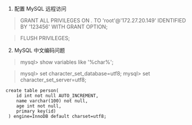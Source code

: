 1. 配置 MySQL 远程访问
> GRANT ALL PRIVILEGES ON *.* TO 'root'@'172.27.20.149' IDENTIFIED BY '123456' WITH GRANT OPTION;

> FLUSH PRIVILEGES;

2. MySQL 中文编码问题
> mysql> show variables like '%char%';

>mysql> set character_set_database=utf8;
>mysql> set character_set_server=utf8;

```
create table person(
    id int not null AUTO_INCREMENT,
    name varchar(100) not null,
    age int not null,
    primary key(id)
 ) engine=InnoDB default charset=utf8;
```
